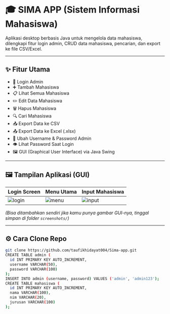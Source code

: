 # 🎓 SIMA APP (Sistem Informasi Mahasiswa)

Aplikasi desktop berbasis Java untuk mengelola data mahasiswa, dilengkapi fitur login admin, CRUD data mahasiswa, pencarian, dan export ke file CSV/Excel.

---

## ✨ Fitur Utama

- 🔐 Login Admin
- ➕ Tambah Mahasiswa
- 📋 Lihat Semua Mahasiswa
- ✏️ Edit Data Mahasiswa
- 🗑️ Hapus Mahasiswa
- 🔍 Cari Mahasiswa
- 📤 Export Data ke CSV
- 📤 Export Data ke Excel (.xlsx)
- 👤 Ubah Username & Password Admin
- 👁️ Lihat Password Saat Login
- 🖼️ GUI (Graphical User Interface) via Java Swing

---

## 🖼️ Tampilan Aplikasi (GUI)

| Login Screen | Menu Utama | Input Mahasiswa |
|--------------|------------|-----------------|
| ![login](screenshots/login.png) | ![menu](screenshots/menu.png) | ![input](screenshots/input.png) |

*(Bisa ditambahkan sendiri jika kamu punya gambar GUI-nya, tinggal simpan di folder `screenshots/`)*

---

## ⚙️ Cara Clone Repo

```bash
git clone https://github.com/taufikhidayat004/Sima-app.git
CREATE TABLE admin (
  id INT PRIMARY KEY AUTO_INCREMENT,
  username VARCHAR(50),
  password VARCHAR(100)
);
INSERT INTO admin (username, password) VALUES ('admin', 'admin123');
CREATE TABLE mahasiswa (
  id INT PRIMARY KEY AUTO_INCREMENT,
  nama VARCHAR(100),
  nim VARCHAR(20),
  jurusan VARCHAR(100)
);
